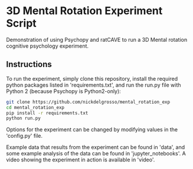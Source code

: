 # 3D Mental Rotation Experiment Script

Demonstration of using Psychopy and ratCAVE to run a 3D Mental rotation cognitive psychology experiment.



## Instructions

To run the experiment, simply clone this repository, install the required python packages listed in 'requirements.txt',
and run the run.py file with Python 2 (because Psychopy is Python2-only):

```bash
git clone https://github.com/nickdelgrosso/mental_rotation_exp
cd mental_rotation_exp
pip install -r requirements.txt
python run.py
```


Options for the experiment can be changed by modifying values in the
'config.py' file.



Example data that results from the experiment can be found in 'data', and
some example analysis of the data can be found in 'jupyter_notebooks'.  A
video showing the experiment in action is available in 'video'.